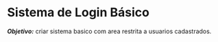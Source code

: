 # Sistema de Login Básico

***Objetivo:*** criar sistema basico com area restrita a usuarios cadastrados.
